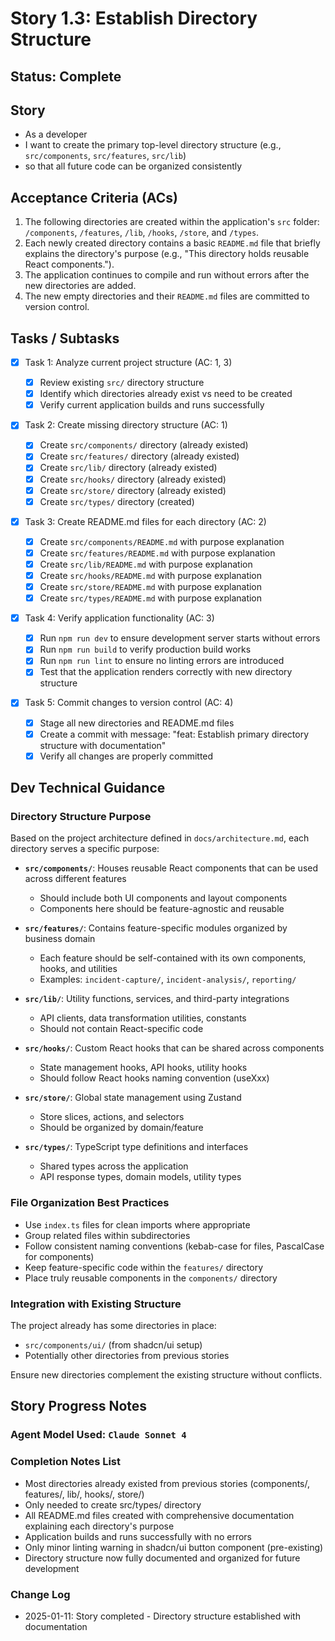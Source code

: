 # Story 1.3: Establish Directory Structure

## Status: Complete

## Story

- As a developer
- I want to create the primary top-level directory structure (e.g., `src/components`, `src/features`, `src/lib`)
- so that all future code can be organized consistently

## Acceptance Criteria (ACs)

1. The following directories are created within the application's `src` folder: `/components`, `/features`, `/lib`, `/hooks`, `/store`, and `/types`.
2. Each newly created directory contains a basic `README.md` file that briefly explains the directory's purpose (e.g., "This directory holds reusable React components.").
3. The application continues to compile and run without errors after the new directories are added.
4. The new empty directories and their `README.md` files are committed to version control.

## Tasks / Subtasks

- [x] Task 1: Analyze current project structure (AC: 1, 3)

  - [x] Review existing `src/` directory structure
  - [x] Identify which directories already exist vs need to be created
  - [x] Verify current application builds and runs successfully

- [x] Task 2: Create missing directory structure (AC: 1)

  - [x] Create `src/components/` directory (already existed)
  - [x] Create `src/features/` directory (already existed)
  - [x] Create `src/lib/` directory (already existed)
  - [x] Create `src/hooks/` directory (already existed)
  - [x] Create `src/store/` directory (already existed)
  - [x] Create `src/types/` directory (created)

- [x] Task 3: Create README.md files for each directory (AC: 2)

  - [x] Create `src/components/README.md` with purpose explanation
  - [x] Create `src/features/README.md` with purpose explanation
  - [x] Create `src/lib/README.md` with purpose explanation
  - [x] Create `src/hooks/README.md` with purpose explanation
  - [x] Create `src/store/README.md` with purpose explanation
  - [x] Create `src/types/README.md` with purpose explanation

- [x] Task 4: Verify application functionality (AC: 3)

  - [x] Run `npm run dev` to ensure development server starts without errors
  - [x] Run `npm run build` to verify production build works
  - [x] Run `npm run lint` to ensure no linting errors are introduced
  - [x] Test that the application renders correctly with new directory structure

- [x] Task 5: Commit changes to version control (AC: 4)
  - [x] Stage all new directories and README.md files
  - [x] Create a commit with message: "feat: Establish primary directory structure with documentation"
  - [x] Verify all changes are properly committed

## Dev Technical Guidance

### Directory Structure Purpose

Based on the project architecture defined in `docs/architecture.md`, each directory serves a specific purpose:

- **`src/components/`**: Houses reusable React components that can be used across different features

  - Should include both UI components and layout components
  - Components here should be feature-agnostic and reusable

- **`src/features/`**: Contains feature-specific modules organized by business domain

  - Each feature should be self-contained with its own components, hooks, and utilities
  - Examples: `incident-capture/`, `incident-analysis/`, `reporting/`

- **`src/lib/`**: Utility functions, services, and third-party integrations

  - API clients, data transformation utilities, constants
  - Should not contain React-specific code

- **`src/hooks/`**: Custom React hooks that can be shared across components

  - State management hooks, API hooks, utility hooks
  - Should follow React hooks naming convention (useXxx)

- **`src/store/`**: Global state management using Zustand

  - Store slices, actions, and selectors
  - Should be organized by domain/feature

- **`src/types/`**: TypeScript type definitions and interfaces
  - Shared types across the application
  - API response types, domain models, utility types

### File Organization Best Practices

- Use `index.ts` files for clean imports where appropriate
- Group related files within subdirectories
- Follow consistent naming conventions (kebab-case for files, PascalCase for components)
- Keep feature-specific code within the `features/` directory
- Place truly reusable components in the `components/` directory

### Integration with Existing Structure

The project already has some directories in place:

- `src/components/ui/` (from shadcn/ui setup)
- Potentially other directories from previous stories

Ensure new directories complement the existing structure without conflicts.

## Story Progress Notes

### Agent Model Used: `Claude Sonnet 4`

### Completion Notes List

- Most directories already existed from previous stories (components/, features/, lib/, hooks/, store/)
- Only needed to create src/types/ directory
- All README.md files created with comprehensive documentation explaining each directory's purpose
- Application builds and runs successfully with no errors
- Only minor linting warning in shadcn/ui button component (pre-existing)
- Directory structure now fully documented and organized for future development

### Change Log

- 2025-01-11: Story completed - Directory structure established with documentation
